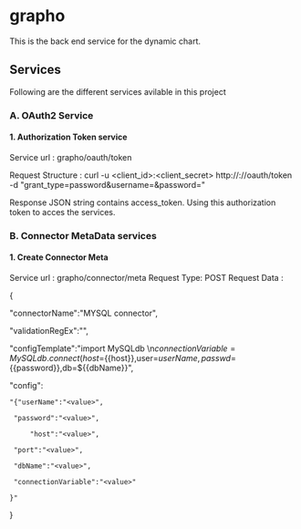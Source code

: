 # grapho
This is the back end service for the dynamic chart.
## Services 
Following are the different services avilable in this project 
### A. OAuth2 Service
#### 1. Authorization Token service 
Service url : grapho/oauth/token

Request Structure : curl -u <client_id>:<client_secret> http://<IP>:<port>/<context-root>/oauth/token -d "grant_type=password&username=<userName>&password=<Password>"

Response JSON string contains access_token. Using this authorization token to acces the services.
### B. Connector MetaData services 
#### 1. Create Connector Meta

Service url : grapho/connector/meta
Request Type: POST
Request Data :

{

"connectorName":"MYSQL connector",

"validationRegEx":"",

"configTemplate":"import MySQLdb \n${{connectionVariable}} = MySQLdb.connect(host=${{host}},user=${{userName}}, 
passwd=${{password}},db=${{dbName}}",

"config":

	"{"userName":"<value>",
	
	 "password":"<value>",
	 
    	 "host":"<value>",
	 
	 "port":"<value>",
	 
	 "dbName":"<value>",
	 
	 "connectionVariable":"<value>"
	 
	}"
	
}



